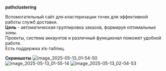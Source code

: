 **pathclustering**

Вспомогательный сайт для кластеризации точек для эффективной работы служб доставки.\
**Цель** - автоматическая группировка заказов, формируя оптимальные зоны.\
Проекты, система аккаунтов и различный функционал поможет удобной работе.\
Есть поддержка xls-таблиц.

**Скриншоты**
![image_2025-05-13_01-54-50](https://github.com/user-attachments/assets/f17f2f0b-16a6-473e-b44f-1d3185788faf)
![image_2025-05-13_01-55-14](https://github.com/user-attachments/assets/fcd0b991-920b-44a2-b13b-74813be6027d)
![image_2025-05-13_02-04-53](https://github.com/user-attachments/assets/42a982ab-3904-475e-8a80-fc718c174077)
